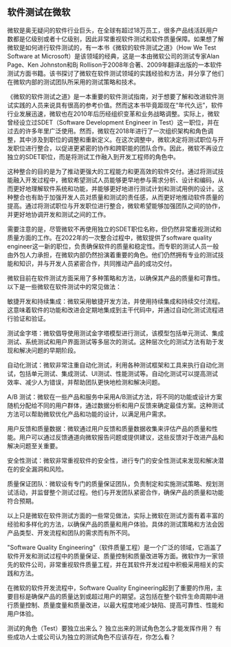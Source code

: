## 软件测试在微软

微软是奥无疑问的软件行业巨头，在全球有超过18万员工，很多产品线活跃用户数都是亿级别或者十亿级别，因此非常重视软件测试和软件质量保障。如果想了解微软是如何进行软件测试的，有一本书《微软的软件测试之道》（How We Test Software at Microsoft）是该领域的经典，这是一本由微软公司的测试专家Alan Page、Ken Johnston和Bj Rollison于2008年合著、2009年翻译出版的一本软件测试方面书籍。该书探讨了微软在软件测试领域的实践经验和方法，并分享了他们在微软内部的测试团队所采用的测试策略和技术。

《微软的软件测试之道》是一本重要的软件测试指南，对于想要了解和改进软件测试实践的人员来说具有很高的参考价值。然而这本书毕竟距现在“年代久远”，软件行业发展迅速，微软也在2010年后历经组织变革和业务战略调整。实际上，微软曾经设立过SDET（Software Development Engineer in Test）这一职位，并在过去的许多年里广泛使用。然而，微软在2018年进行了一次组织架构和角色调整，其中涉及到职位的调整和重新定义。在这次调整中，微软决定将测试职位与开发职位进行整合，以促进更紧密的协作和跨职能的团队合作。因此，微软不再设立独立的SDET职位，而是将测试工作融入到开发工程师的角色中。

这种整合的目的是为了推动更强大的工程能力和更高效的软件交付。通过将测试技能融入开发过程中，微软希望测试人员能够更早地参与需求分析、设计和编码，从而更好地理解软件系统和功能，并能够更好地进行测试计划和测试用例的设计。这种整合也有助于加强开发人员对质量和测试的责任感，从而更好地推动软件质量的提高。通过将测试职位与开发职位进行整合，微软希望能够加强团队之间的协作，并更好地协调开发和测试之间的工作。

需要注意的是，尽管微软不再使用独立的SDET职位名称，但仍然非常重视测试和质量方面的工作。在2022年的一次整合过程中，微软提供了software quality engineer这一新的职位，负责确保软件的质量和稳定性。而专职的测试人员一般由外包人力承担，在微软内部仍然扮演着重要的角色。他们仍然拥有专业的测试技能和知识，并与开发人员紧密合作，共同推动产品的成功交付。

微软目前在软件测试方面采用了多种策略和方法，以确保其产品的质量和可靠性。以下是一些微软在软件测试中的常见做法：

敏捷开发和持续集成：微软采用敏捷开发方法，并使用持续集成和持续交付流程。这意味着软件的功能和改进会定期地集成到主干代码中，并通过自动化测试流程进行验证和验证。

测试金字塔：微软倡导使用测试金字塔模型进行测试，该模型包括单元测试、集成测试、系统测试和用户界面测试等多层次的测试。这种层次化的测试方法有助于发现和解决问题的早期阶段。

自动化测试：微软非常注重自动化测试，利用各种测试框架和工具来执行自动化测试，包括单元测试、集成测试、UI测试、性能测试等。自动化测试可以提高测试效率、减少人为错误，并帮助团队更快地检测和解决问题。

A/B 测试：微软在一些产品和服务中采用A/B测试方法，将不同的功能或设计方案随机分配给不同的用户群体，通过数据分析和用户反馈来确定最佳方案。这种测试方法可以帮助微软优化产品和功能的设计，以满足用户需求。

用户反馈和质量数据：微软通过用户反馈和质量数据收集来评估产品的质量和性能。用户可以通过反馈通道向微软报告问题或提供建议，这些反馈对于改进产品和解决问题至关重要。

安全性测试：微软非常重视软件的安全性，进行专门的安全性测试来发现和解决潜在的安全漏洞和风险。

质量保证团队：微软设有专门的质量保证团队，负责制定和实施测试策略、规划测试活动，并监督整个测试过程。他们与开发团队紧密合作，确保产品的质量和功能符合预期。

以上只是微软在软件测试方面的一些常见做法，实际上微软在测试方面有着丰富的经验和多样化的方法，以确保产品的质量和用户体验。具体的测试策略和方法会因产品类型、开发流程和团队的需求而有所不同。

"Software Quality Engineering"（软件质量工程）是一个广泛的领域，它涵盖了软件开发和测试过程中的质量保证、质量控制和质量改进等方面。微软作为一家领先的软件公司，非常重视软件质量工程，并在其软件开发过程中积极采用相关的实践和方法。

在微软的软件开发流程中，Software Quality Engineering起到了重要的作用，主要目标是确保产品的质量达到或超过用户的期望。这包括在整个软件生命周期中进行质量控制、质量度量和质量改进，以最大程度地减少缺陷、提高可靠性、性能和用户体验。

测试的角色（Test）要独立出来么？ 
独立出来的测试角色怎么才能发挥作用？ 
有些成功人士或公司认为独立的测试角色不应该存在，你怎么看？
